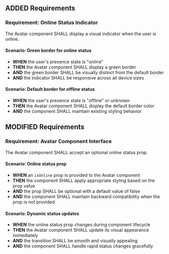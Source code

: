 ## ADDED Requirements
### Requirement: Online Status Indicator
The Avatar component SHALL display a visual indicator when the user is online.

#### Scenario: Green border for online status
- **WHEN** the user's presence state is "online"
- **THEN** the Avatar component SHALL display a green border
- **AND** the green border SHALL be visually distinct from the default border
- **AND** the indicator SHALL be responsive across all device sizes

#### Scenario: Default border for offline status
- **WHEN** the user's presence state is "offline" or unknown
- **THEN** the Avatar component SHALL display the default border color
- **AND** the component SHALL maintain existing styling behavior

## MODIFIED Requirements
### Requirement: Avatar Component Interface
The Avatar component SHALL accept an optional online status prop.

#### Scenario: Online status prop
- **WHEN** an `isOnline` prop is provided to the Avatar component
- **THEN** the component SHALL apply appropriate styling based on the prop value
- **AND** the prop SHALL be optional with a default value of false
- **AND** the component SHALL maintain backward compatibility when the prop is not provided

#### Scenario: Dynamic status updates
- **WHEN** the online status prop changes during component lifecycle
- **THEN** the Avatar component SHALL update its visual appearance immediately
- **AND** the transition SHALL be smooth and visually appealing
- **AND** the component SHALL handle rapid status changes gracefully